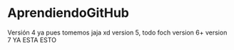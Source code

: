 # AprendiendoGitHub

Versión 4
ya pues tomemos jaja xd
version 5, todo foch
version 6+
version 7
YA ESTA ESTO